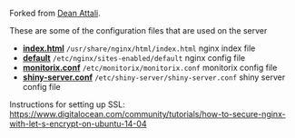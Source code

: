 Forked from [Dean Attali](https://github.com/daattali/shiny-server). 

These are some of the configuration files that are used on the server

- **[index.html](./index.html)** `/usr/share/nginx/html/index.html` nginx index file
- **[default](./default)** `/etc/nginx/sites-enabled/default` nginx config file
- **[monitorix.conf](./monitorix.conf)** `/etc/monitorix/monitorix.conf` monitorix config file
- **[shiny-server.conf](./shiny-server.conf)** `/etc/shiny-server/shiny-server.conf` shiny server config file


Instructions for setting up SSL: https://www.digitalocean.com/community/tutorials/how-to-secure-nginx-with-let-s-encrypt-on-ubuntu-14-04
